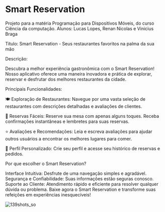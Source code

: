 # Smart Reservation

Projeto para a matéria Programação para Dispositivos Móveis, do curso Ciência da computação.
Alunos: Lucas Lopes, Renan Nicolas e Vinicius Braga

Título: Smart Reservation - Seus restaurantes favoritos na palma da sua mão

Descrição:

Descubra a melhor experiência gastronômica com o Smart Reservation! Nosso aplicativo oferece uma maneira inovadora e prática de explorar, reservar e desfrutar dos melhores restaurantes da cidade.

Principais Funcionalidades:

🍽️ Exploração de Restaurantes: Navegue por uma vasta seleção de restaurantes com descrições detalhadas e avaliações de clientes.

📅 Reservas Fáceis: Reserve sua mesa com apenas alguns toques. Receba confirmações instantâneas e lembretes para suas reservas.

⭐ Avaliações e Recomendações: Leia e escreva avaliações para ajudar outros usuários a encontrar os melhores lugares para comer.

📱 Perfil Personalizado: Crie seu perfil e acesse seu histórico de reservas e pedidos.

Por que escolher o Smart Reservation?

Interface Intuitiva: Desfrute de uma navegação simples e agradável.
Segurança e Confiabilidade: Suas informações estão seguras conosco.
Suporte ao Cliente: Atendimento rápido e eficiente para resolver qualquer dúvida ou problema.
Baixe agora o Smart Reservation e transforme suas refeições em experiências inesquecíveis!



![139shots_so](https://github.com/LucasDevMelo/smart-reservation/assets/110427652/3876687f-1b76-4cd0-ab09-0aeee1727b48)
